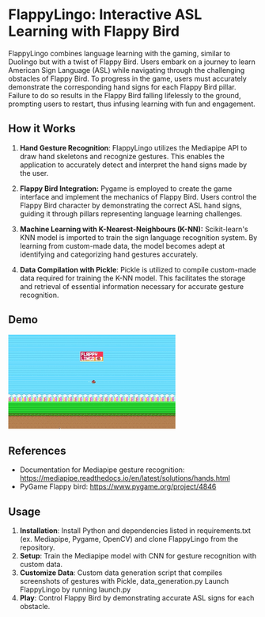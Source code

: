 # FlappyLingo: Interactive ASL Learning with Flappy Bird
FlappyLingo combines language learning with the gaming, similar to Duolingo but with a twist of Flappy Bird. Users embark on a journey to learn American Sign Language (ASL) while navigating through the challenging obstacles of Flappy Bird. To progress in the game, users must accurately demonstrate the corresponding hand signs for each Flappy Bird pillar. Failure to do so results in the Flappy Bird falling lifelessly to the ground, prompting users to restart, thus infusing learning with fun and engagement.

## How it Works
1. **Hand Gesture Recognition**:
FlappyLingo utilizes the Mediapipe API to draw hand skeletons and recognize gestures. This enables the application to accurately detect and interpret the hand signs made by the user.

2. **Flappy Bird Integration:**
Pygame is employed to create the game interface and implement the mechanics of Flappy Bird. Users control the Flappy Bird character by demonstrating the correct ASL hand signs, guiding it through pillars representing language learning challenges.

3. **Machine Learning with K-Nearest-Neighbours (K-NN):**
Scikit-learn's KNN model is imported to train the sign language recognition system. By learning from custom-made data, the model becomes adept at identifying and categorizing hand gestures accurately.

4. **Data Compilation with Pickle**:
Pickle is utilized to compile custom-made data required for training the K-NN model. This facilitates the storage and retrieval of essential information necessary for accurate gesture recognition.

## Demo
![](https://github.com/Jix0u/FlappyLingo/blob/main/readme/flappylingomovie.gif)

## References
- Documentation for Mediapipe gesture recognition: https://mediapipe.readthedocs.io/en/latest/solutions/hands.html
- PyGame Flappy bird: https://www.pygame.org/project/4846

## Usage

1. **Installation**:
Install Python and dependencies listed in requirements.txt (ex. Mediapipe, Pygame, OpenCV) and clone FlappyLingo from the repository.
2. **Setup**:
Train the Mediapipe model with CNN for gesture recognition with custom data.
3. **Customize Data**:
Custom data generation script that compiles screenshots of gestures with Pickle, data_generation.py
Launch FlappyLingo by running launch.py
5. **Play**:
Control Flappy Bird by demonstrating accurate ASL signs for each obstacle.
